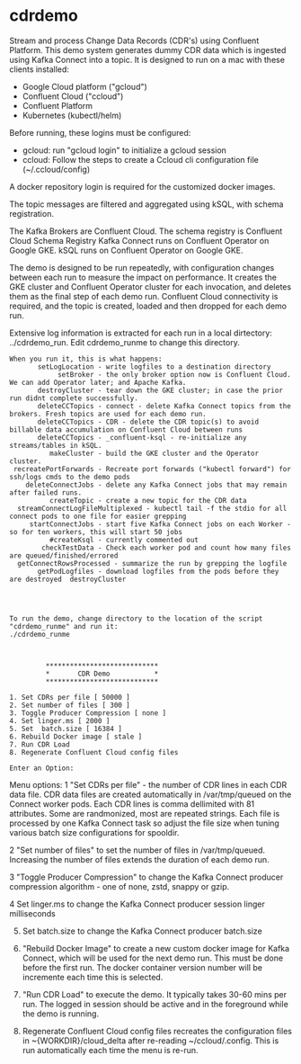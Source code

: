 # cdrdemo
Stream and process Change Data Records (CDR's) using Confluent Platform.
This demo system generates dummy CDR data which is ingested using Kafka Connect into a topic.
It is designed to run on a mac with these clients installed:
* Google Cloud platform ("gcloud")
* Confluent Cloud ("ccloud")
* Confluent Platform
* Kubernetes (kubectl/helm)

Before running, these logins must be configured:
* gcloud: run "gcloud login" to initialize a gcloud session
* ccloud: Follow the steps to create a Ccloud cli configuration file (~/.ccloud/config)

A docker repository login is required for the customized docker images.

The topic messages are filtered and aggregated using kSQL, with schema registration.

The Kafka Brokers are Confluent Cloud.
The schema registry is Confluent Cloud Schema Registry
Kafka Connect runs on Confluent Operator on Google GKE.
kSQL runs on Confluent Operator on Google GKE.

The demo is designed to be run repeatedly, with configuration changes between each run to measure the impact on performance.
It creates the GKE cluster and Confluent Operator cluster for each invocation, and deletes them as the final step of each demo run.
Confluent Cloud connectivity is required, and the topic is created, loaded and then dropped for each demo run.

Extensive log information is extracted for each run in a local dirtectory: ../cdrdemo_run. Edit cdrdemo_runme to change this directory.


```
When you run it, this is what happens:  
       setLogLocation - write logfiles to a destination directory
            setBroker - the only broker option now is Confluent Cloud. We can add Operator later; and Apache Kafka.
       destroyCluster - tear down the GKE cluster; in case the prior run didnt complete successfully.
       deleteCCTopics - connect - delete Kafka Connect topics from the brokers. Fresh topics are used for each demo run.
       deleteCCTopics - CDR - delete the CDR topic(s) to avoid billable data accumulation on Confluent Cloud between runs
       deleteCCTopics - _confluent-ksql - re-initialize any streams/tables in kSQL. 
          makeCluster - build the GKE cluster and the Operator cluster.
 recreatePortForwards - Recreate port forwards ("kubectl forward") for ssh/logs cmds to the demo pods
    deleteConnectJobs - delete any Kafka Connect jobs that may remain after failed runs.
          createTopic - create a new topic for the CDR data
  streamConnectLogFileMultiplexed - kubectl tail -f the stdio for all connect pods to one file for easier grepping
     startConnectJobs - start five Kafka Connect jobs on each Worker - so for ten workers, this will start 50 jobs
          #createKsql - currently commented out
        checkTestData - Check each worker pod and count how many files are queued/finished/errored
  getConnectRowsProcessed - summarize the run by grepping the logfile
       getPodLogfiles - download logfiles from the pods before they are destroyed  destroyCluster
 



To run the demo, change directory to the location of the script "cdrdemo_runme" and run it:
./cdrdemo_runme



         ****************************
         *       CDR Demo           *
         ****************************

1. Set CDRs per file [ 50000 ]
2. Set number of files [ 300 ]
3. Toggle Producer Compression [ none ]
4. Set linger.ms [ 2000 ]
5. Set  batch.size [ 16384 ]
6. Rebuild Docker image [ stale ]
7. Run CDR Load
8. Regenerate Confluent Cloud config files

Enter an Option:

```
Menu options:
1 "Set CDRs per file" - the number of CDR lines in each CDR data file. CDR data files are created automatically in /var/tmp/queued on the Connect worker pods. Each CDR lines is comma dellimited with 81 attributes. Some are randmonized, most are repeated strings. Each file is processed by one Kafka Connect task so adjust the file size when tuning various batch size configurations for spooldir.

2 "Set number of files" to set the number of files in /var/tmp/queued. Increasing the number of files extends the duration of each demo run.

3 "Toggle Producer Compression" to change the Kafka Connect producer compression algorithm - one of none, zstd, snappy or gzip.

4 Set linger.ms to change the Kafka Connect producer session linger milliseconds

5. Set batch.size to change the Kafka Connect producer batch.size

6. "Rebuild Docker Image" to create a new custom docker image for Kafka Connect, which will be used for the next demo run. This must be done before the first run. The docker container version number will be incremente each time this is selected.

7. "Run CDR Load" to execute the demo. It typically takes 30-60 mins per run. The logged in session should be active and in the foreground while the demo is running.

8. Regenerate Confluent Cloud config files recreates the configuration files in ~{WORKDIR}/cloud_delta after re-reading ~/ccloud/.config. This is run automatically each time the menu is re-run.

